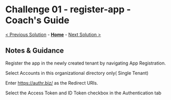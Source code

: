 # Challenge 01 - register-app - Coach's Guide 

[< Previous Solution](./Solution-00.md) - **[Home](./README.md)** - [Next Solution >](./Solution-02.md)

## Notes & Guidance


Register the app in the newly created tenant by navigating App Registration.

Select Accounts in this organizational directory only( Single Tenant)

Enter https://authr.biz/ as the Redirect URIs.

Select the Access Token and ID Token checkbox in the Authentication tab